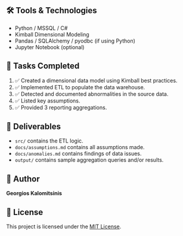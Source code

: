 ## 🛠️ Tools & Technologies

- Python / MSSQL / C#
- Kimball Dimensional Modeling
- Pandas / SQLAlchemy / pyodbc (if using Python)
- Jupyter Notebook (optional)

## 📌 Tasks Completed

1. ✅ Created a dimensional data model using Kimball best practices.
2. ✅ Implemented ETL to populate the data warehouse.
3. ✅ Detected and documented abnormalities in the source data.
4. ✅ Listed key assumptions.
5. ✅ Provided 3 reporting aggregations.

## 📄 Deliverables
- `src/` contains the ETL logic.
- `docs/assumptions.md` contains all assumptions made.
- `docs/anomalies.md` contains findings of data issues.
- `output/` contains sample aggregation queries and/or results.

## 📝 Author
**Georgios Kalomitsinis**

## 📄 License
This project is licensed under the [MIT License](LICENSE).
